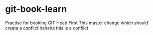 # git-book-learn
Practise for booking GIT Head First
This master change which should create a conflict
hahaha this is a conflict